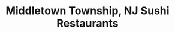 ---
layout: city
title: Middletown Township, NJ Sushi Restaurants
permalink: /new-jersey/middletown-township/
stateAbbr: NJ
stateName: New Jersey
cityName: Middletown Township

---
